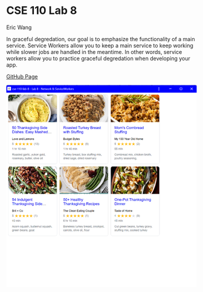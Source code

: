 # CSE 110 Lab 8

Eric Wang

In graceful degredation, our goal is to emphasize the functionality of a main service. Service Workers allow you to keep a main service to keep working while slower jobs are handled in the meantime. In other words, service workers allow you to practice graceful degredation when developing your app.

[GitHub Page](https://erw004.github.io/cse-110-lab-8/)

![pwa.png](./pwa.png)
